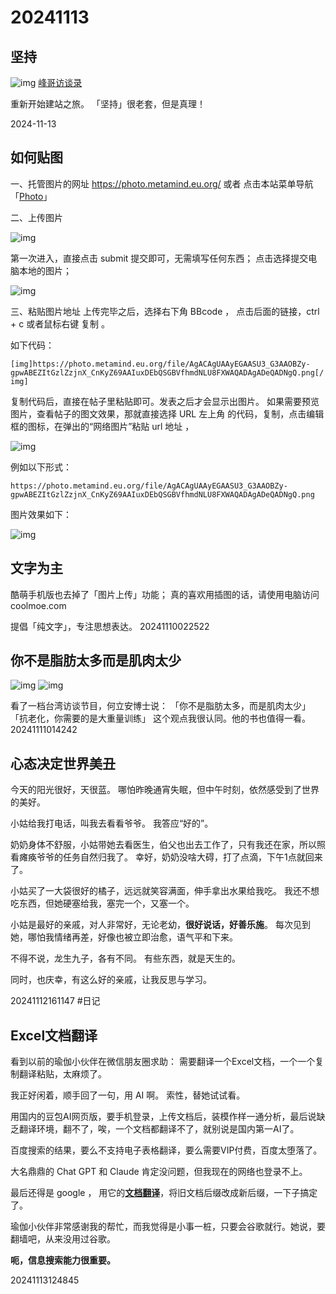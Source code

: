 # 20241113


## 坚持

![img](https://photo.metamind.eu.org/file/AgACAgUAAyEGAASU3_G3AAN_Zy-bfzvMYMaNcv8loeA_5MJv1owAAhPEMRtBIYFVSGodpquOz1IBAAMCAAN3AAM2BA.png)
[峰哥访谈录](https://www.bilibili.com/video/BV1Bz421C7mg/?spm_id_from=333.337.search-card.all.click&vd_source=c6ad9be9dc8ac1329f0280c2f3130c0c)

重新开始建站之旅。
「坚持」很老套，但是真理！

2024-11-13

## 如何贴图

 一、托管图片的网址  https://photo.metamind.eu.org/  或者 点击本站菜单导航「[Photo](https://photo.metamind.eu.org/)」  

 二、上传图片 

 ![img](https://photo.metamind.eu.org/file/AgACAgUAAyEGAASU3_G3AAODZy-jnb2lW7erZo4iKqbizM7mhvoAAkfEMRtBIYFVmNyNLrP76vUBAAMCAAN5AAM2BA.png) 

 第一次进入，直接点击 submit 提交即可，无需填写任何东西；  点击选择提交电脑本地的图片；  

![img](https://photo.metamind.eu.org/file/AgACAgUAAyEGAASU3_G3AAOBZy-gpwABEZItGzlZzjnX_CnKyZ69AAIuxDEbQSGBVfhmdNLU8FXWAQADAgADeQADNgQ.png)   

三、粘贴图片地址  上传完毕之后，选择右下角 BBcode ， 点击后面的链接，ctrl + c 或者鼠标右键 复制 。

如下代码：

`[img]https://photo.metamind.eu.org/file/AgACAgUAAyEGAASU3_G3AAOBZy-gpwABEZItGzlZzjnX_CnKyZ69AAIuxDEbQSGBVfhmdNLU8FXWAQADAgADeQADNgQ.png[/img]`

复制代码后，直接在帖子里粘贴即可。发表之后才会显示出图片。  如果需要预览图片，查看帖子的图文效果，那就直接选择 URL 左上角 的代码，复制，点击编辑框的图标，在弹出的“网络图片”粘贴 url 地址 ，

![img](https://photo.metamind.eu.org/file/AgACAgUAAyEGAASU3_G3AAOCZy-i2-NsaysRrF2opGXLNfST4XIAAjjEMRtBIYFViC_ms4zssEUBAAMCAAN4AAM2BA.png)  

例如以下形式：

`https://photo.metamind.eu.org/file/AgACAgUAAyEGAASU3_G3AAOBZy-gpwABEZItGzlZzjnX_CnKyZ69AAIuxDEbQSGBVfhmdNLU8FXWAQADAgADeQADNgQ.png`

图片效果如下：

![img](https://photo.metamind.eu.org/file/AgACAgUAAyEGAASU3_G3AAOAZy-gf_FdT4fIJZzLhFwJdBkhIQwAAirEMRtBIYFVr5I2mbo33F4BAAMCAAN5AAM2BA.png) 

## 文字为主

酷萌手机版也去掉了「图片上传」功能；
真的喜欢用插图的话，请使用电脑访问 coolmoe.com

提倡「纯文字」，专注思想表达。
20241110022522

## 你不是脂肪太多而是肌肉太少

![img](https://photo.metamind.eu.org/file/AgACAgUAAyEGAASU3_G3AAOFZzDVtt7h7KuwD47DnBGVWoXv3PoAAqfDMRuS9IlVwbqe2u_Byo4BAAMCAAN3AAM2BA.png)  ![img](https://photo.metamind.eu.org/file/AgACAgUAAyEGAASU3_G3AAOEZzDVtsspnW4qejqEBbGfrSD9rE4AAqbDMRuS9IlVooR1jQsdoHYBAAMCAAN5AAM2BA.png)  

看了一档台湾访谈节目，何立安博士说： 「你不是脂肪太多，而是肌肉太少」 「抗老化，你需要的是大重量训练」  这个观点我很认同。他的书也值得一看。 20241111014242



## 心态决定世界美丑



今天的阳光很好，天很蓝。
哪怕昨晚通宵失眠，但中午时刻，依然感受到了世界的美好。

小姑给我打电话，叫我去看看爷爷。
我答应“好的”。

奶奶身体不舒服，小姑带她去看医生，伯父也出去工作了，只有我还在家，所以照看瘫痪爷爷的任务自然归我了。
幸好，奶奶没啥大碍，打了点滴，下午1点就回来了。

小姑买了一大袋很好的橘子，远远就笑容满面，伸手拿出水果给我吃。
我还不想吃东西，但她硬塞给我，塞完一个，又塞一个。

小姑是最好的亲戚，对人非常好，无论老幼，**很好说话，好善乐施**。
每次见到她，哪怕我情绪再差，好像也被立即治愈，语气平和下来。

不得不说，龙生九子，各有不同。
有些东西，就是天生的。

同时，也庆幸，有这么好的亲戚，让我反思与学习。

20241112161147
\#日记



## Excel文档翻译

看到以前的瑜伽小伙伴在微信朋友圈求助：
需要翻译一个Excel文档，一个一个复制翻译粘贴，太麻烦了。

我正好闲着，顺手回了一句，用 AI 啊。
索性，替她试试看。

用国内的豆包AI网页版，要手机登录，上传文档后，装模作样一通分析，最后说缺乏翻译环境，翻不了，唉，一个文档都翻译不了，就别说是国内第一AI了。

百度搜索的结果，要么不支持电子表格翻译，要么需要VIP付费，百度太堕落了。

大名鼎鼎的 Chat GPT 和 Claude 肯定没问题，但我现在的网络也登录不上。

最后还得是 google ， 用它的[**文档翻译**](https://translate.google.com/?sl=auto&tl=en&op=docs)，将旧文档后缀改成新后缀，一下子搞定了。

瑜伽小伙伴非常感谢我的帮忙，而我觉得是小事一桩，只要会谷歌就行。她说，要翻墙吧，从来没用过谷歌。

**呃，信息搜索能力很重要。**

20241113124845


